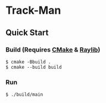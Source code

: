 # Track-Man

## Quick Start

### Build (Requires [CMake](https://cmake.org) & [Raylib](https://www.raylib.com/))

```console
$ cmake -Bbuild .
$ cmake --build build
```

### Run

```console
$ ./build/main
```
